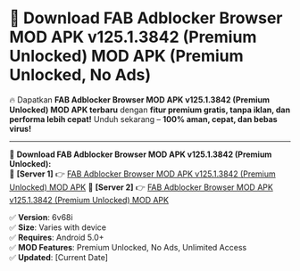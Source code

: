 # 🚀 Download FAB Adblocker Browser MOD APK v125.1.3842 (Premium Unlocked) MOD APK (Premium Unlocked, No Ads)  

🔥 Dapatkan **FAB Adblocker Browser MOD APK v125.1.3842 (Premium Unlocked) MOD APK terbaru** dengan **fitur premium gratis, tanpa iklan, dan performa lebih cepat!** Unduh sekarang – **100% aman, cepat, dan bebas virus!**  

---


🔽 **Download FAB Adblocker Browser MOD APK v125.1.3842 (Premium Unlocked):**  
🔹 **[Server 1]** 👉 [FAB Adblocker Browser MOD APK v125.1.3842 (Premium Unlocked) MOD APK](https://apkcomod.com?title=FAB_Adblocker_Browser_MOD_APK_v125.1.3842_(Premium_Unlocked))  
🔹 **[Server 2]** 👉 [FAB Adblocker Browser MOD APK v125.1.3842 (Premium Unlocked) MOD APK](https://apkcomod.com?title=FAB_Adblocker_Browser_MOD_APK_v125.1.3842_(Premium_Unlocked))  


✅ **Version**: 6v68i  
✅ **Size**: Varies with device  
✅ **Requires**: Android 5.0+  
✅ **MOD Features**: Premium Unlocked, No Ads, Unlimited Access  
✅ **Updated**: [Current Date]  